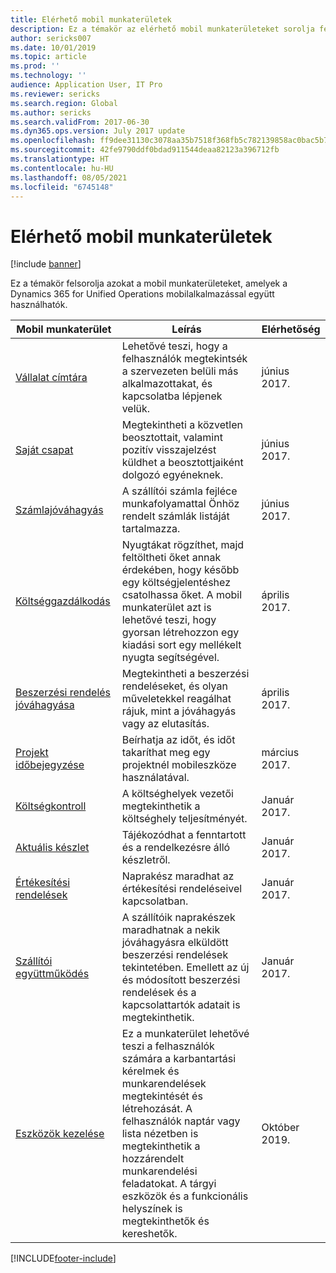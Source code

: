 ```yaml
---
title: Elérhető mobil munkaterületek
description: Ez a témakör az elérhető mobil munkaterületeket sorolja fel.
author: sericks007
ms.date: 10/01/2019
ms.topic: article
ms.prod: ''
ms.technology: ''
audience: Application User, IT Pro
ms.reviewer: sericks
ms.search.region: Global
ms.author: sericks
ms.search.validFrom: 2017-06-30
ms.dyn365.ops.version: July 2017 update
ms.openlocfilehash: ff9dee31130c3078aa35b7518f368fb5c782139858ac0bac5b7c498e357dc9f3
ms.sourcegitcommit: 42fe9790ddf0bdad911544deaa82123a396712fb
ms.translationtype: HT
ms.contentlocale: hu-HU
ms.lasthandoff: 08/05/2021
ms.locfileid: "6745148"
---
```

# <a name="available-mobile-workspaces"></a>Elérhető mobil munkaterületek

[!include [banner](../includes/banner.md)]

Ez a témakör felsorolja azokat a mobil munkaterületeket, amelyek a Dynamics 365 for Unified Operations mobilalkalmazással együtt használhatók.


| Mobil munkaterület     | Leírás   | Elérhetőség   |
|----------------------|---------------|--------------|
|[Vállalat címtára](company-directory-mobile-workspace.md)| Lehetővé teszi, hogy a felhasználók megtekintsék a szervezeten belüli más alkalmazottakat, és kapcsolatba lépjenek velük.| június 2017. |    
|[Saját csapat](manager-self-service-mobile-workspace.md)| Megtekintheti a közvetlen beosztottait, valamint pozitív visszajelzést küldhet a beosztottjaiként dolgozó egyéneknek.|június 2017. |     
|[Számlajóváhagyás](invoice-approval-mobile-workspace.md)| A szállítói számla fejléce munkafolyamattal Önhöz rendelt számlák listáját tartalmazza.| június 2017.   |
| [Költséggazdálkodás](/dynamics365/project-operations/prod-exp/expense-management-mobile-workspace) | Nyugtákat rögzíthet, majd feltöltheti őket annak érdekében, hogy később egy költségjelentéshez csatolhassa őket. A mobil munkaterület azt is lehetővé teszi, hogy gyorsan létrehozzon egy kiadási sort egy mellékelt nyugta segítségével. | április 2017. |
| [Beszerzési rendelés jóváhagyása](../../../supply-chain/procurement/purchase-order-mobile-workspace.md) | Megtekintheti a beszerzési rendeléseket, és olyan műveletekkel reagálhat rájuk, mint a jóváhagyás vagy az elutasítás. | április 2017. |
| [Projekt időbejegyzése](/dynamics365/project-operations/prod-pma/project-time-entry-mobile-workspace) | Beírhatja az időt, és időt takaríthat meg egy projektnél mobileszköze használatával. | március 2017. |
| [Költségkontroll](../../../finance/cost-accounting/cost-controlling-mobile-workspace.md)     | A költséghelyek vezetői megtekinthetik a költséghely teljesítményét.                                                                                               |  Január 2017.        |
| [Aktuális készlet](../../../supply-chain/inventory/inventory-on-hand-mobile-workspace.md)    | Tájékozódhat a fenntartott és a rendelkezésre álló készletről.                                                                                                    |   Január 2017.       |
| [Értékesítési rendelések](../../../supply-chain/sales-marketing/sales-orders-mobile-workspace.md)         | Naprakész maradhat az értékesítési rendeléseivel kapcsolatban.                                                                                                                          |  Január 2017.                  |
| [Szállítói együttműködés](../../../supply-chain/procurement/vendor-collaboration-mobile-workspace.md) | A szállítóik naprakészek maradhatnak a nekik jóváhagyásra elküldött beszerzési rendelések tekintetében. Emellett az új és módosított beszerzési rendelések és a kapcsolattartók adatait is megtekinthetik. |Január 2017.    |
| [Eszközök kezelése](../../../supply-chain/asset-management/asset-management-mobile-workspace.md) | Ez a munkaterület lehetővé teszi a felhasználók számára a karbantartási kérelmek és munkarendelések megtekintését és létrehozását. A felhasználók naptár vagy lista nézetben is megtekinthetik a hozzárendelt munkarendelési feladatokat. A tárgyi eszközök és a funkcionális helyszínek is megtekinthetők és kereshetők. |Október 2019.    |


[!INCLUDE[footer-include](../../../includes/footer-banner.md)]
